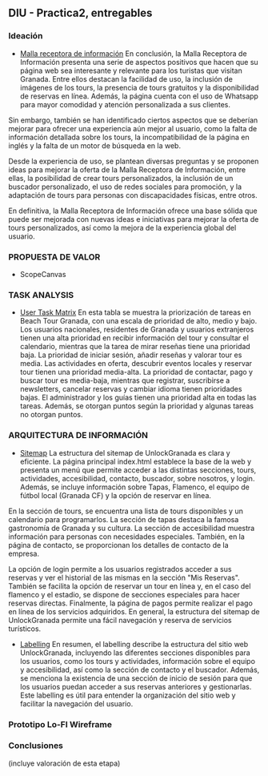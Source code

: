 ## DIU - Practica2, entregables

### Ideación 
* [Malla receptora de información](./MallaReceptora.pdf)
En conclusión, la Malla Receptora de Información presenta una serie de aspectos positivos que hacen que su página web sea interesante y relevante para los turistas que visitan Granada. Entre ellos destacan la facilidad de uso, la inclusión de imágenes de los tours, la presencia de tours gratuitos y la disponibilidad de reservas en línea. Además, la página cuenta con el uso de Whatsapp para mayor comodidad y atención personalizada a sus clientes.

Sin embargo, también se han identificado ciertos aspectos que se deberían mejorar para ofrecer una experiencia aún mejor al usuario, como la falta de información detallada sobre los tours, la incompatibilidad de la página en inglés y la falta de un motor de búsqueda en la web.

Desde la experiencia de uso, se plantean diversas preguntas y se proponen ideas para mejorar la oferta de la Malla Receptora de Información, entre ellas, la posibilidad de crear tours personalizados, la inclusión de un buscador personalizado, el uso de redes sociales para promoción, y la adaptación de tours para personas con discapacidades físicas, entre otros.

En definitiva, la Malla Receptora de Información ofrece una base sólida que puede ser mejorada con nuevas ideas e iniciativas para mejorar la oferta de tours personalizados, así como la mejora de la experiencia global del usuario.


### PROPUESTA DE VALOR
* ScopeCanvas


### TASK ANALYSIS

* [User Task Matrix](TaskAnalysis.PNG) 
En esta tabla se muestra la priorización de tareas en Beach Tour Granada, con una escala de prioridad de alto, medio y bajo. Los usuarios nacionales, residentes de Granada y usuarios extranjeros tienen una alta prioridad en recibir información del tour y consultar el calendario, mientras que la tarea de mirar reseñas tiene una prioridad baja. La prioridad de iniciar sesión, añadir reseñas y valorar tour es media. Las actividades en oferta, descubrir eventos locales y reservar tour tienen una prioridad media-alta. La prioridad de contactar, pago y buscar tour es media-baja, mientras que registrar, suscribirse a newsletters, cancelar reservas y cambiar idioma tienen prioridades bajas. El administrador y los guías tienen una prioridad alta en todas las tareas. Además, se otorgan puntos según la prioridad y algunas tareas no otorgan puntos.


### ARQUITECTURA DE INFORMACIÓN

* [Sitemap](SiteMap.pdf) 
La estructura del sitemap de UnlockGranada es clara y eficiente. La página principal index.html establece la base de la web y presenta un menú que permite acceder a las distintas secciones, tours, actividades, accesibilidad, contacto, buscador, sobre nosotros, y login. Además, se incluye información sobre Tapas, Flamenco, el equipo de fútbol local (Granada CF) y la opción de reservar en línea.

En la sección de tours, se encuentra una lista de tours disponibles y un calendario para programarlos. La sección de tapas destaca la famosa gastronomía de Granada y su cultura. La sección de accesibilidad muestra información para personas con necesidades especiales. También, en la página de contacto, se proporcionan los detalles de contacto de la empresa.

La opción de login permite a los usuarios registrados acceder a sus reservas y ver el historial de las mismas en la sección "Mis Reservas". También se facilita la opción de reservar un tour en línea y, en el caso del flamenco y el estadio, se dispone de secciones especiales para hacer reservas directas. Finalmente, la página de pagos permite realizar el pago en línea de los servicios adquiridos. En general, la estructura del sitemap de UnlockGranada permite una fácil navegación y reserva de servicios turísticos.
* [Labelling](LABELLING.pdf)
En resumen, el labelling describe la estructura del sitio web UnlockGranada, incluyendo las diferentes secciones disponibles para los usuarios, como los tours y actividades, información sobre el equipo y accesibilidad, así como la sección de contacto y el buscador. Además, se menciona la existencia de una sección de inicio de sesión para que los usuarios puedan acceder a sus reservas anteriores y gestionarlas. Este labelling es útil para entender la organización del sitio web y facilitar la navegación del usuario. 


### Prototipo Lo-FI Wireframe 


### Conclusiones  
(incluye valoración de esta etapa)
